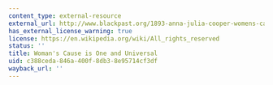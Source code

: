 ```yaml
---
content_type: external-resource
external_url: http://www.blackpast.org/1893-anna-julia-cooper-womens-cause-one-and-universal
has_external_license_warning: true
license: https://en.wikipedia.org/wiki/All_rights_reserved
status: ''
title: Woman's Cause is One and Universal
uid: c388ceda-846a-400f-8db3-8e95714cf3df
wayback_url: ''
---
```

